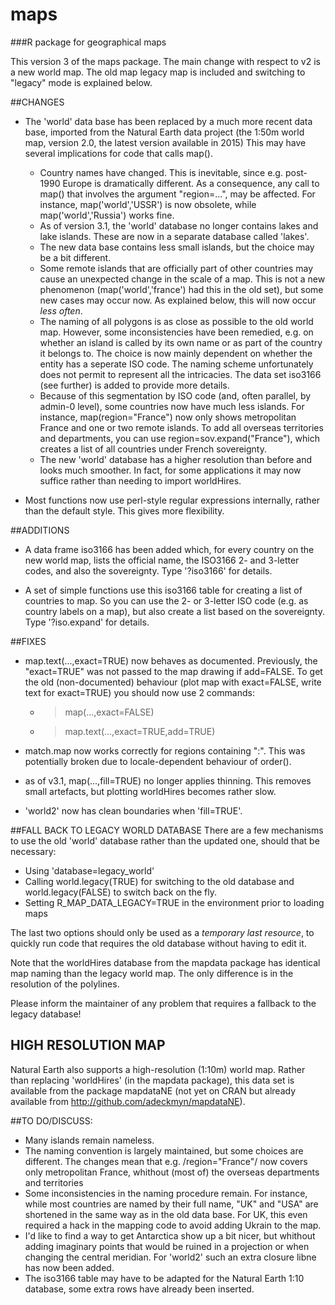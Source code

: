 # maps
###R package for geographical maps

This version 3 of the maps package. The main change with respect to v2 is a new world map. The old map legacy map is included and switching to "legacy" mode is explained below.

##CHANGES

- The 'world' data base has been replaced by a much more recent data base, imported from the Natural Earth data project (the 1:50m world map, version 2.0, the latest version available in 2015)
This may have several implications for code that calls map().
  * Country names have changed. This is inevitable, since e.g. post-1990 Europe is dramatically different. As a consequence, any call to map() that involves the argument "region=...", may be affected. For instance, map('world','USSR') is now obsolete, while map('world','Russia') works fine.
  * As of version 3.1, the 'world' database no longer contains lakes and lake islands. These are now in a separate database called 'lakes'.
  * The new data base contains less small islands, but the choice may be a bit different.
  * Some remote islands that are officially part of other countries may cause an unexpected change in the scale of a map. This is not a new phenomenon (map('world','france') had this in the old set), but some new cases may occur now. As explained below, this will now occur *less often*. 
  * The naming of all polygons is as close as possible to the old world map. However, some inconsistencies have been remedied, e.g. on whether an island is called by its own name or as part of the country it belongs to. The choice is now mainly dependent on whether the entity has a seperate ISO code. The naming scheme unfortunately does not permit to represent all the intricacies. The data set iso3166 (see further) is added to provide more details.
  * Because of this segmentation by ISO code (and, often parallel, by admin-0 level), some countries now have much less islands. For instance, map(region="France") now only shows metropolitan France and one or two remote islands. To add all overseas territories and departments, you can use region=sov.expand("France"),  which creates a list of all countries under French sovereignty. 
  * The new 'world' database has a higher resolution than before and looks much smoother. In fact, for some applications it may now suffice rather than needing to import worldHires.

- Most functions now use perl-style regular expressions internally, rather than the default style. This gives more flexibility.

##ADDITIONS

- A data frame iso3166 has been added which, for every country on the new world map, lists the official name, the ISO3166 2- and 3-letter codes, and also the sovereignty. Type '?iso3166' for details.

- A set of simple functions use this iso3166 table for creating a list of countries to map. So you can use the 2- or 3-letter ISO code (e.g. as country labels on a map), but also create a list based on the sovereignty. Type '?iso.expand' for details.
  
##FIXES
- map.text(...,exact=TRUE) now behaves as documented. Previously, the "exact=TRUE" was not passed to the map drawing if add=FALSE. To get the old (non-documented) behaviour (plot map with exact=FALSE, write text for exact=TRUE) you should now use 2 commands: 
  * > map(...,exact=FALSE)
  * > map.text(...,exact=TRUE,add=TRUE)

- match.map now works correctly for regions containing ":". This was potentially broken due to locale-dependent behaviour of order().
- as of v3.1, map(...,fill=TRUE) no longer applies thinning. This removes small artefacts, but plotting worldHires becomes rather slow.
- 'world2' now has clean boundaries when 'fill=TRUE'.

##FALL BACK TO LEGACY WORLD DATABASE
There are a few mechanisms to use the old 'world' database rather than the updated one, should that be necessary:
- Using 'database=legacy_world'
- Calling world.legacy(TRUE) for switching to the old database and world.legacy(FALSE) to switch back on the fly.
- Setting R_MAP_DATA_LEGACY=TRUE in the environment prior to loading maps

The last two options should only be used as a *temporary last resource*, to quickly run code that requires the old database without having to edit it.

Note that the worldHires database from the mapdata package has identical map naming than the legacy world map. The only difference is in the resolution of the polylines.

Please inform the maintainer of any problem that requires a fallback to the legacy database!


## HIGH RESOLUTION MAP

Natural Earth also supports a high-resolution (1:10m) world map. Rather than replacing 'worldHires' (in the mapdata package), this data set is available from the package mapdataNE (not yet on CRAN but already available from http://github.com/adeckmyn/mapdataNE).

##TO DO/DISCUSS:

- Many islands remain nameless.
- The naming convention is largely maintained, but some choices are different. The changes mean that e.g. /region="France"/ now covers only metropolitan France, whithout (most of) the overseas departments and territories
- Some inconsistencies in the naming procedure remain. For instance, while most countries are named by their full name, "UK" and "USA" are shortened in the same way as in the old data base. For UK, this even required a hack in the mapping code to avoid adding Ukrain to the map.
- I'd like to find a way to get Antarctica show up a bit nicer, but whithout adding imaginary points that would be ruined in a projection or when changing the central meridian. For 'world2' such an extra closure libne has now been added.
- The iso3166 table may have to be adapted for the Natural Earth 1:10 database, some extra rows have already been inserted.

